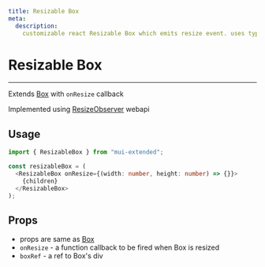 ```YAML
title: Resizable Box
meta:
  description:
    customizable react Resizable Box which emits resize event. uses typescript.
```

# Resizable Box

---

Extends [Box](https://mui.com/material-ui/react-box/) with `onResize` callback

Implemented using [ResizeObserver](https://developer.mozilla.org/en-US/docs/Web/API/ResizeObserver) webapi

## Usage

```typescript
import { ResizableBox } from "mui-extended";

const resizableBox = (
  <ResizableBox onResize={(width: number, height: number) => {}}>
    {children}
  </ResizableBox>
);
```

## Props

- props are same as [Box](https://mui.com/material-ui/react-box/)
- `onResize` - a function callback to be fired when Box is resized
- `boxRef` - a ref to Box's div
